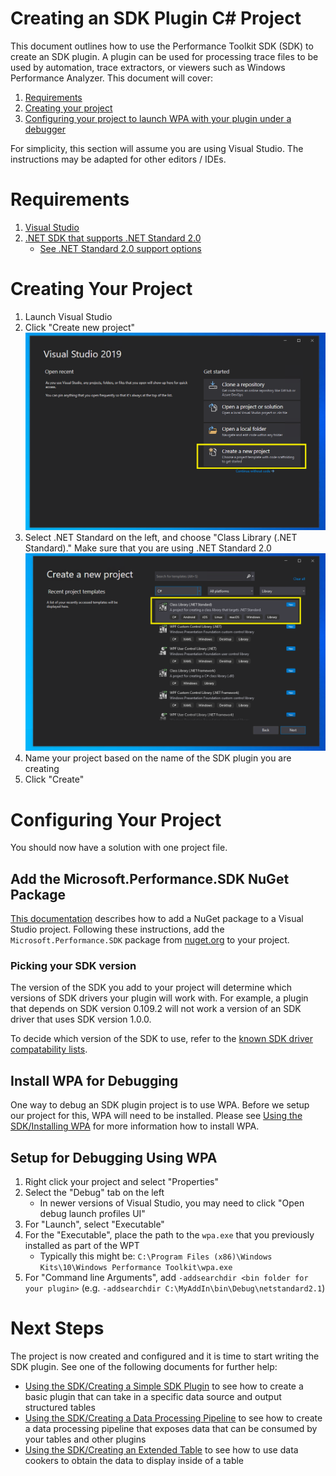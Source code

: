 # Creating an SDK Plugin C# Project

This document outlines how to use the Performance Toolkit SDK (SDK) to create
an SDK plugin. A plugin can be used for processing trace files to be used by
automation, trace extractors, or viewers such as Windows Performance Analyzer. 
This document will cover:
1) [Requirements](#reqs)
2) [Creating your project](#createproj)
3) [Configuring your project to launch WPA with your plugin under a debugger](#configure)



For simplicity, this section will assume you are using Visual Studio. The instructions may be adapted for other editors / IDEs.

<a name="reqs"></a>
# Requirements

1. [Visual Studio](https://visualstudio.microsoft.com/downloads/)
2. [.NET SDK that supports .NET Standard 2.0](https://dotnet.microsoft.com/download/visual-studio-sdks)
   * [See .NET Standard 2.0 support options](https://docs.microsoft.com/en-us/dotnet/standard/net-standard)

<a name="createproj"></a>
# Creating Your Project

1) Launch Visual Studio
2) Click "Create new project"  
 ![VS2019_Create_New_Project.PNG](./.attachments/VS2019_CreateProject_Markup.png)
3) Select .NET Standard on the left, and choose "Class Library (.NET Standard)." Make sure that you are using .NET Standard 2.0 
 ![VS2017_New_DotNetStandard_20_Project.PNG](./.attachments/VS2019_CreateProject_ClassLibrary_Markup.png)
4) Name your project based on the name of the SDK plugin you are creating
5) Click "Create"

<a name="configure"></a>
# Configuring Your Project

You should now have a solution with one project file.

## Add the Microsoft.Performance.SDK NuGet Package

[This documentation](https://docs.microsoft.com/en-us/nuget/quickstart/install-and-use-a-package-in-visual-studio) describes how to add a NuGet package to a Visual Studio project. Following these instructions, add the `Microsoft.Performance.SDK` package from [nuget.org](nuget.org) to your project.

### Picking your SDK version
The version of the SDK you add to your project will determine which versions of SDK drivers your plugin will work with. For example, a plugin that depends on SDK version 0.109.2 will not work a version of an SDK driver that uses SDK version 1.0.0.

To decide which version of the SDK to use, refer to the [known SDK driver compatability lists](../Known-SDK-Driver-Compatibility/Overview.md).

## Install WPA for Debugging

One way to debug an SDK plugin project is to use WPA. Before we setup our project for this, WPA will need to be installed. 
Please see [Using the SDK/Installing WPA](./Installing-WPA.md) for more information how to install WPA.

## Setup for Debugging Using WPA

1) Right click your project and select "Properties"
2) Select the "Debug" tab on the left
   * In newer versions of Visual Studio, you may need to click "Open debug launch profiles UI"
3) For "Launch", select "Executable"
4) For the "Executable", place the path to the `wpa.exe` that you previously installed as part of the WPT
   * Typically this might be: `C:\Program Files (x86)\Windows Kits\10\Windows Performance Toolkit\wpa.exe`
5) For "Command line Arguments", add `-addsearchdir <bin folder for your plugin>` (e.g. `-addsearchdir C:\MyAddIn\bin\Debug\netstandard2.1`)

# Next Steps

The project is now created and configured and it is time to start writing the SDK plugin. See one of the following documents for further help:

* [Using the SDK/Creating a Simple SDK Plugin](./Creating-a-simple-sdk-plugin.md) to see how to create a basic plugin that can take in a specific data source and output structured tables
* [Using the SDK/Creating a Data Processing Pipeline](./Creating-a-pipeline.md) to see how to create a data processing pipeline that 
exposes data that can be consumed by your tables and other plugins
* [Using the SDK/Creating an Extended Table](./Creating-an-extended-table.md) to see how to use data cookers to obtain the data to display inside of a table